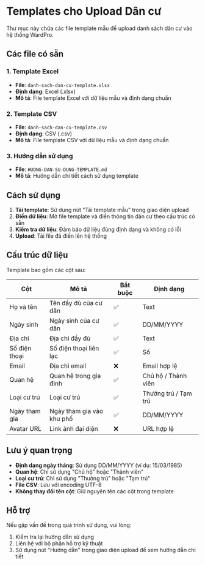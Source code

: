 # Templates cho Upload Dân cư

Thư mục này chứa các file template mẫu để upload danh sách dân cư vào hệ thống WardPro.

## Các file có sẵn

### 1. Template Excel
- **File**: `danh-sach-dan-cu-template.xlsx`
- **Định dạng**: Excel (.xlsx)
- **Mô tả**: File template Excel với dữ liệu mẫu và định dạng chuẩn

### 2. Template CSV
- **File**: `danh-sach-dan-cu-template.csv`
- **Định dạng**: CSV (.csv)
- **Mô tả**: File template CSV với dữ liệu mẫu và định dạng chuẩn

### 3. Hướng dẫn sử dụng
- **File**: `HUONG-DAN-SU-DUNG-TEMPLATE.md`
- **Mô tả**: Hướng dẫn chi tiết cách sử dụng template

## Cách sử dụng

1. **Tải template**: Sử dụng nút "Tải template mẫu" trong giao diện upload
2. **Điền dữ liệu**: Mở file template và điền thông tin dân cư theo cấu trúc có sẵn
3. **Kiểm tra dữ liệu**: Đảm bảo dữ liệu đúng định dạng và không có lỗi
4. **Upload**: Tải file đã điền lên hệ thống

## Cấu trúc dữ liệu

Template bao gồm các cột sau:

| Cột | Mô tả | Bắt buộc | Định dạng |
|-----|-------|----------|-----------|
| Họ và tên | Tên đầy đủ của cư dân | ✅ | Text |
| Ngày sinh | Ngày sinh của cư dân | ✅ | DD/MM/YYYY |
| Địa chỉ | Địa chỉ đầy đủ | ✅ | Text |
| Số điện thoại | Số điện thoại liên lạc | ✅ | Số |
| Email | Địa chỉ email | ❌ | Email hợp lệ |
| Quan hệ | Quan hệ trong gia đình | ✅ | Chủ hộ / Thành viên |
| Loại cư trú | Loại cư trú | ✅ | Thường trú / Tạm trú |
| Ngày tham gia | Ngày tham gia vào khu phố | ✅ | DD/MM/YYYY |
| Avatar URL | Link ảnh đại diện | ❌ | URL hợp lệ |

## Lưu ý quan trọng

- **Định dạng ngày tháng**: Sử dụng DD/MM/YYYY (ví dụ: 15/03/1985)
- **Quan hệ**: Chỉ sử dụng "Chủ hộ" hoặc "Thành viên"
- **Loại cư trú**: Chỉ sử dụng "Thường trú" hoặc "Tạm trú"
- **File CSV**: Lưu với encoding UTF-8
- **Không thay đổi tên cột**: Giữ nguyên tên các cột trong template

## Hỗ trợ

Nếu gặp vấn đề trong quá trình sử dụng, vui lòng:
1. Kiểm tra lại hướng dẫn sử dụng
2. Liên hệ với bộ phận hỗ trợ kỹ thuật
3. Sử dụng nút "Hướng dẫn" trong giao diện upload để xem hướng dẫn chi tiết
